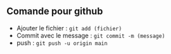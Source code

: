 ## Comande pour github

- Ajouter le fichier : `git add (fichier)`
- Commit avec le message : `git commit -m (message)`
- push : `git push -u origin main`
